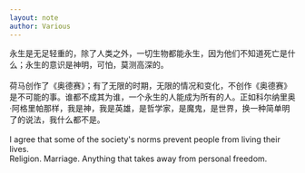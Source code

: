 ```yaml
---
layout: note
author: Various
---
```


永生是无足轻重的，除了人类之外，一切生物都能永生，因为他们不知道死亡是什么；永生的意识是神明，可怕，莫测高深的。<br>
<br>
荷马创作了《奥德赛》；有了无限的时期，无限的情况和变化，不创作《奥德赛》是不可能的事。谁都不成其为谁，一个永生的人能成为所有的人。正如科尔纳里奥·阿格里帕那样，我是神，我是英雄，是哲学家，是魔鬼，是世界，换一种简单明了的说法，我什么都不是。<br>
<br>
I agree that some of the society's norms prevent people from living their lives. <br> 
Religion.  Marriage.  Anything that takes away from personal freedom.  <br>
